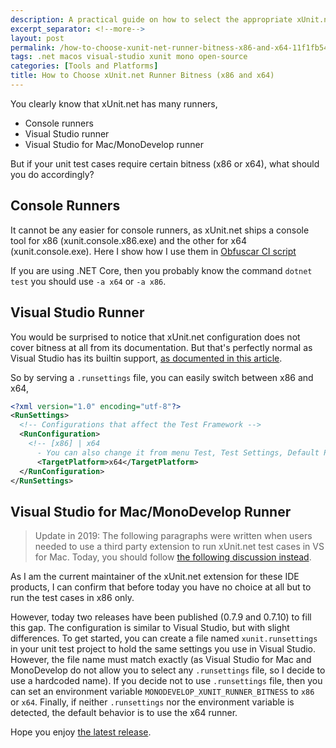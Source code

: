 ```yaml
---
description: A practical guide on how to select the appropriate xUnit.net runner bitness (x86 or x64) for console runners, Visual Studio runners, and Visual Studio for Mac/MonoDevelop runners with step-by-step instructions.
excerpt_separator: <!--more-->
layout: post
permalink: /how-to-choose-xunit-net-runner-bitness-x86-and-x64-11f1fb540478
tags: .net macos visual-studio xunit mono open-source
categories: [Tools and Platforms]
title: How to Choose xUnit.net Runner Bitness (x86 and x64)
---
```

You clearly know that xUnit.net has many runners,

* Console runners
* Visual Studio runner
* Visual Studio for Mac/MonoDevelop runner

But if your unit test cases require certain bitness (x86 or x64), what should you do accordingly?
<!--more-->

## Console Runners

It cannot be any easier for console runners, as xUnit.net ships a console tool for x86 (xunit.console.x86.exe) and the other for x64 (xunit.console.exe).
Here I show how I use them in [Obfuscar CI script](https://github.com/obfuscar/obfuscar/blob/2.2.33/test.bat)

If you are using .NET Core, then you probably know the command `dotnet test` you should use `-a x64` or `-a x86`.

## Visual Studio Runner

You would be surprised to notice that xUnit.net configuration does not cover bitness at all from its documentation. But that's perfectly normal as Visual Studio has its builtin support, [as documented in this article](https://docs.microsoft.com/en-us/visualstudio/test/configure-unit-tests-by-using-a-dot-runsettings-file).

So by serving a `.runsettings` file, you can easily switch between x86 and x64,

``` xml
<?xml version="1.0" encoding="utf-8"?>  
<RunSettings>  
  <!-- Configurations that affect the Test Framework -->  
  <RunConfiguration>  
    <!-- [x86] | x64    
      - You can also change it from menu Test, Test Settings, Default Processor Architecture -->  
      <TargetPlatform>x64</TargetPlatform>
  </RunConfiguration>  
</RunSettings>
```

## Visual Studio for Mac/MonoDevelop Runner

> Update in 2019: The following paragraphs were written when users needed to use a third party extension to run xUnit.net test cases in VS for Mac. Today, you should follow [the following discussion instead](https://developercommunity.visualstudio.com/content/problem/357275/64-bit-unit-testing-is-not-supported.html).

As I am the current maintainer of the xUnit.net extension for these IDE products, I can confirm that before today you have no choice at all but to run the test cases in x86 only.

However, today two releases have been published (0.7.9 and 0.7.10) to fill this gap. The configuration is similar to Visual Studio, but with slight differences.
To get started, you can create a file named `xunit.runsettings` in your unit test project to hold the same settings you use in Visual Studio. However, the file name must match exactly (as Visual Studio for Mac and MonoDevelop do not allow you to select any `.runsettings` file, so I decide to use a hardcoded name).
If you decide not to use `.runsettings` file, then you can set an environment variable `MONODEVELOP_XUNIT_RUNNER_BITNESS` to `x86` or `x64`. Finally, if neither `.runsettings` nor the environment variable is detected, the default behavior is to use the x64 runner.

Hope you enjoy [the latest release](https://github.com/xunit/xamarinstudio.xunit/releases/tag/v0.7.10).
